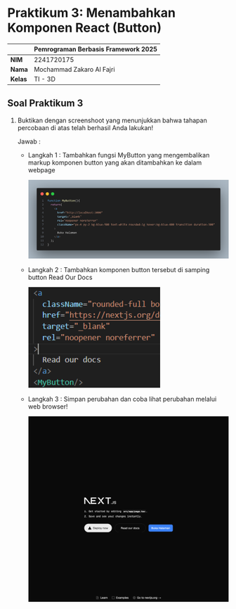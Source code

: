 # Praktikum 3: Menambahkan Komponen React (Button)
|              | **Pemrograman Berbasis Framework 2025** |
|--------------|------------------------------------|
| **NIM**     | 2241720175                         |
| **Nama**    | Mochammad Zakaro Al Fajri          |
| **Kelas**   | TI - 3D                            |

## Soal Praktikum 3

1. Buktikan dengan screenshoot yang menunjukkan bahwa tahapan percobaan di atas telah berhasil Anda lakukan!
    
    Jawab :
        
    - Langkah 1 : Tambahkan fungsi MyButton yang mengembalikan markup komponen button yang akan ditambahkan ke dalam webpage

        <img src="assets/prak3/code.png" width="500" />
    
    - Langkah 2 : Tambahkan komponen button tersebut di samping button Read Our Docs

        <img src="assets/prak3/mybutton.png" width="300" />

    - Langkah 3 : Simpan perubahan dan coba lihat perubahan melalui web browser!

        <img src="assets/prak3/mybuttonweb.png" width="500" />


